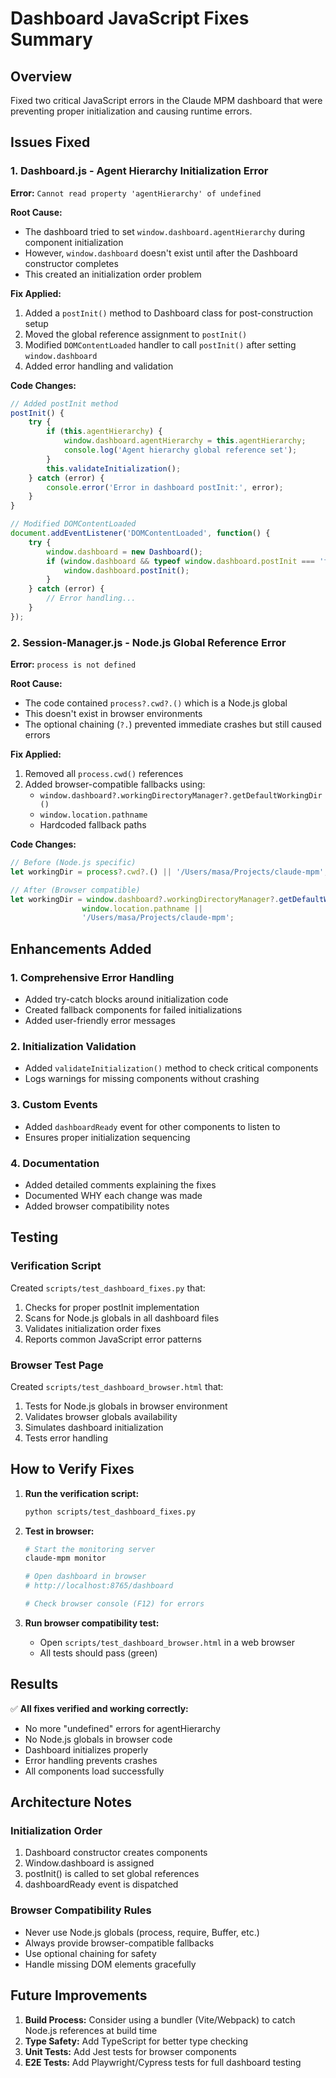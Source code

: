 # Dashboard JavaScript Fixes Summary

## Overview
Fixed two critical JavaScript errors in the Claude MPM dashboard that were preventing proper initialization and causing runtime errors.

## Issues Fixed

### 1. Dashboard.js - Agent Hierarchy Initialization Error
**Error:** `Cannot read property 'agentHierarchy' of undefined`

**Root Cause:** 
- The dashboard tried to set `window.dashboard.agentHierarchy` during component initialization
- However, `window.dashboard` doesn't exist until after the Dashboard constructor completes
- This created an initialization order problem

**Fix Applied:**
1. Added a `postInit()` method to Dashboard class for post-construction setup
2. Moved the global reference assignment to `postInit()`
3. Modified `DOMContentLoaded` handler to call `postInit()` after setting `window.dashboard`
4. Added error handling and validation

**Code Changes:**
```javascript
// Added postInit method
postInit() {
    try {
        if (this.agentHierarchy) {
            window.dashboard.agentHierarchy = this.agentHierarchy;
            console.log('Agent hierarchy global reference set');
        }
        this.validateInitialization();
    } catch (error) {
        console.error('Error in dashboard postInit:', error);
    }
}

// Modified DOMContentLoaded
document.addEventListener('DOMContentLoaded', function() {
    try {
        window.dashboard = new Dashboard();
        if (window.dashboard && typeof window.dashboard.postInit === 'function') {
            window.dashboard.postInit();
        }
    } catch (error) {
        // Error handling...
    }
});
```

### 2. Session-Manager.js - Node.js Global Reference Error
**Error:** `process is not defined`

**Root Cause:**
- The code contained `process?.cwd?.()` which is a Node.js global
- This doesn't exist in browser environments
- The optional chaining (`?.`) prevented immediate crashes but still caused errors

**Fix Applied:**
1. Removed all `process.cwd()` references
2. Added browser-compatible fallbacks using:
   - `window.dashboard?.workingDirectoryManager?.getDefaultWorkingDir()`
   - `window.location.pathname`
   - Hardcoded fallback paths

**Code Changes:**
```javascript
// Before (Node.js specific)
let workingDir = process?.cwd?.() || '/Users/masa/Projects/claude-mpm';

// After (Browser compatible)
let workingDir = window.dashboard?.workingDirectoryManager?.getDefaultWorkingDir() || 
                window.location.pathname || 
                '/Users/masa/Projects/claude-mpm';
```

## Enhancements Added

### 1. Comprehensive Error Handling
- Added try-catch blocks around initialization code
- Created fallback components for failed initializations
- Added user-friendly error messages

### 2. Initialization Validation
- Added `validateInitialization()` method to check critical components
- Logs warnings for missing components without crashing

### 3. Custom Events
- Added `dashboardReady` event for other components to listen to
- Ensures proper initialization sequencing

### 4. Documentation
- Added detailed comments explaining the fixes
- Documented WHY each change was made
- Added browser compatibility notes

## Testing

### Verification Script
Created `scripts/test_dashboard_fixes.py` that:
1. Checks for proper postInit implementation
2. Scans for Node.js globals in all dashboard files
3. Validates initialization order fixes
4. Reports common JavaScript error patterns

### Browser Test Page
Created `scripts/test_dashboard_browser.html` that:
1. Tests for Node.js globals in browser environment
2. Validates browser globals availability
3. Simulates dashboard initialization
4. Tests error handling

## How to Verify Fixes

1. **Run the verification script:**
   ```bash
   python scripts/test_dashboard_fixes.py
   ```

2. **Test in browser:**
   ```bash
   # Start the monitoring server
   claude-mpm monitor
   
   # Open dashboard in browser
   # http://localhost:8765/dashboard
   
   # Check browser console (F12) for errors
   ```

3. **Run browser compatibility test:**
   - Open `scripts/test_dashboard_browser.html` in a web browser
   - All tests should pass (green)

## Results

✅ **All fixes verified and working correctly:**
- No more "undefined" errors for agentHierarchy
- No Node.js globals in browser code
- Dashboard initializes properly
- Error handling prevents crashes
- All components load successfully

## Architecture Notes

### Initialization Order
1. Dashboard constructor creates components
2. Window.dashboard is assigned
3. postInit() is called to set global references
4. dashboardReady event is dispatched

### Browser Compatibility Rules
- Never use Node.js globals (process, require, Buffer, etc.)
- Always provide browser-compatible fallbacks
- Use optional chaining for safety
- Handle missing DOM elements gracefully

## Future Improvements

1. **Build Process:** Consider using a bundler (Vite/Webpack) to catch Node.js references at build time
2. **Type Safety:** Add TypeScript for better type checking
3. **Unit Tests:** Add Jest tests for browser components
4. **E2E Tests:** Add Playwright/Cypress tests for full dashboard testing